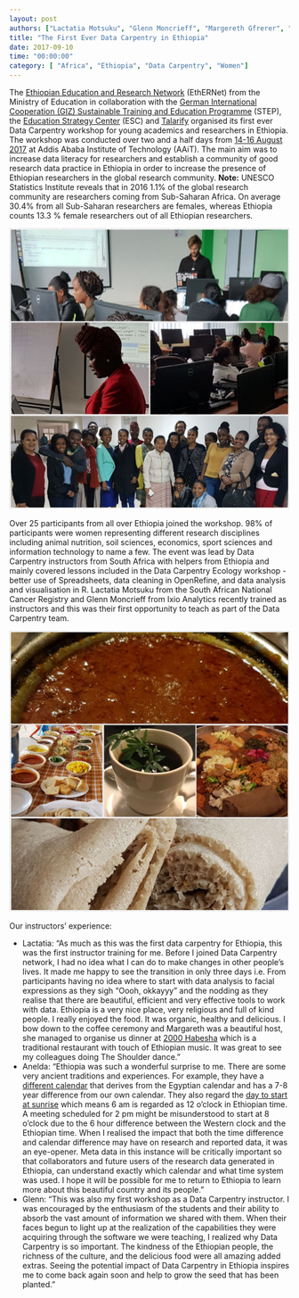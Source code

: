 ```yaml
---
layout: post
authors: ["Lactatia Motsuku", "Glenn Moncrieff", "Margereth Gfrerer", "Anelda van der Walt"]
title: "The First Ever Data Carpentry in Ethiopia"
date: 2017-09-10
time: "00:00:00"
category: [ "Africa", "Ethiopia", "Data Carpentry", "Women"]
---
```


The [Ethiopian Education and Research Network](http://www.ethernet.edu.et/) (EthERNet) from the Ministry of Education in collaboration with  the   [German International Cooperation (GIZ) Sustainable Training and Education Programme](https://www.giz.de/en/worldwide/336.html) (STEP), the [Education Strategy Center](http://www.esc.gov.et/) (ESC) and [Talarify](http://talarify.co.za/) organised its first ever Data Carpentry workshop for young academics and researchers in Ethiopia. The workshop was conducted over two and a half days from [14-16 August 2017](https://anelda.github.io/2017-08-14-Ethiopia/) at Addis Ababa Institute of Technology (AAiT). The main aim was to increase data literacy for researchers and establish a community of good research data practice in Ethiopia in order to increase the presence of Ethiopian researchers in the global research community. **Note:** UNESCO Statistics Institute reveals that in 2016 1.1% of the global research community are researchers coming from Sub-Saharan Africa. On average 30.4% from all Sub-Saharan researchers are females, whereas Ethiopia counts 13.3 % female researchers out of all Ethiopian researchers. 

<img src="./ethiopia-workshop.jpg" alt="Ethiopian workshop">

Over 25 participants from all over Ethiopia joined the workshop. 98% of participants were women representing different research disciplines including animal nutrition, soil sciences, economics, sport sciences and information technology to name a few. The event was lead by Data Carpentry instructors from South Africa with helpers from Ethiopia and mainly covered lessons included in the Data Carpentry Ecology workshop - better use of Spreadsheets, data cleaning in OpenRefine, and data analysis and visualisation in R. Lactatia Motsuku from the South African National Cancer Registry and Glenn Moncrieff from Ixio Analytics recently trained as instructors and this was their first opportunity to teach as part of the Data Carpentry team.

<img src="./ethiopia-food.jpg" alt="The Ethiopian cuisine and coffee was an absolute highlight.">

Our instructors’ experience:
* Lactatia: “As much as this was the first data carpentry for Ethiopia, this was the first instructor training for me. Before I joined Data Carpentry network, I had no idea what I can do to make changes in other people’s lives. It made me happy to see the transition in only three days i.e. From participants having no idea where to start with data analysis to facial expressions as they sigh “Oooh, okkayyy” and the nodding as they realise that there are beautiful, efficient and very effective tools to work with data. Ethiopia is a very nice place, very religious and full of kind people. I really enjoyed the food. It was organic, healthy and delicious. I bow down to the coffee ceremony and Margareth was a beautiful host, she managed to organise us dinner at [2000 Habesha](https://www.tripadvisor.co.za/Restaurant_Review-g293791-d1650594-Reviews-2000_Habesha_Cultural_Restaurant-Addis_Ababa.html) which is a traditional restaurant with touch of Ethiopian music. It was great to see my colleagues doing The Shoulder dance.”
* Anelda: “Ethiopia was such a wonderful surprise to me. There are some very ancient traditions and experiences. For example, they have a [different calendar](https://en.wikipedia.org/wiki/Ethiopian_calendar) that derives from the Egyptian calendar and has a 7-8 year difference from our own calendar. They also regard the [day to start at sunrise](https://en.wikipedia.org/wiki/Time_in_Ethiopia) which means 6 am is regarded as 12 o’clock in Ethiopian time. A meeting scheduled for 2 pm might be misunderstood to start at 8 o’clock due to the 6 hour difference between the Western clock and the Ethiopian time. When I realised the impact that both the time difference and calendar difference may have on research and reported data, it was an eye-opener. Meta data in this instance will be critically important so that collaborators and future users of the research data generated in Ethiopia, can understand exactly which calendar and what time system was used. I hope it will be possible for me to return to Ethiopia to learn more about this beautiful country and its people.”
* Glenn: “This was also my first workshop as a Data Carpentry instructor. I was encouraged by the enthusiasm of the students and their ability to absorb the vast amount of information we shared with them. When their faces begun to light up at the realization of the capabilities they were acquiring through the software we were teaching, I realized why Data Carpentry is so important. The kindness of the Ethiopian people, the richness of the culture, and the delicious food were all amazing added extras. Seeing the potential impact of Data Carpentry in Ethiopia inspires me to come back again soon and help to grow the seed that has been planted.”

